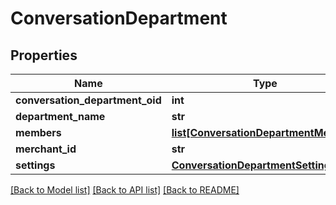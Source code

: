 # ConversationDepartment

## Properties
Name | Type | Description | Notes
------------ | ------------- | ------------- | -------------
**conversation_department_oid** | **int** |  | [optional] 
**department_name** | **str** |  | [optional] 
**members** | [**list[ConversationDepartmentMember]**](ConversationDepartmentMember.md) |  | [optional] 
**merchant_id** | **str** |  | [optional] 
**settings** | [**ConversationDepartmentSettings**](ConversationDepartmentSettings.md) |  | [optional] 

[[Back to Model list]](../README.md#documentation-for-models) [[Back to API list]](../README.md#documentation-for-api-endpoints) [[Back to README]](../README.md)


